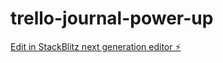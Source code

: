 # trello-journal-power-up

[Edit in StackBlitz next generation editor ⚡️](https://stackblitz.com/~/github.com/jexorDev/trello-journal-power-up)